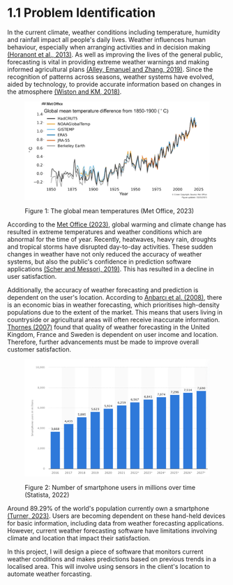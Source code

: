 # 1.1 Problem Identification

In the current climate, weather conditions including temperature, humidity and rainfall impact all people's daily lives. Weather influences human behaviour, especially when arranging activities and in decision making [(Horanont et al., 2013)](reference-list.md). As well as improving the lives of the general public, forecasting is vital in providing extreme weather warnings and making informed agricultural plans [(Alley, Emanuel and Zhang, 2019)](reference-list.md). Since the recognition of patterns across seasons, weather systems have evolved, aided by technology, to provide accurate information based on changes in the atmosphere [(Wiston and KM, 2018)](reference-list.md).

<figure><img src="../.gitbook/assets/Met Office temperatures.png" alt=""><figcaption><p>Figure 1: The global mean temperatures (Met Office, 2023)</p></figcaption></figure>

According to the [Met Office (2023)](reference-list.md), global warming and climate change has resulted in extreme temperatures and weather conditions which are abnormal for the time of year. Recently, heatwaves, heavy rain, droughts and tropical storms have disrupted day-to-day activities. These sudden changes in weather have not only reduced the accuracy of weather systems, but also the public's confidence in prediction software applications [(Scher and Messori, 2019)](reference-list.md). This has resulted in a decline in user satisfaction.

Additionally, the accuracy of weather forecasting and prediction is dependent on the user's location. According to [Anbarcı et al. (2008)](reference-list.md), there is an economic bias in weather forecasting, which prioritises high-density populations due to the extent of the market. This means that users living in countryside or agricultural areas will often receive inaccurate information. [Thornes (2007)](reference-list.md) found that quality of weather forecasting in the United Kingdom, France and Sweden is dependent on user income and location. Therefore, further advancements must be made to improve overall customer satisfaction.

<figure><img src="../.gitbook/assets/Trends in mobile phone usage.png" alt=""><figcaption><p>Figure 2: Number of smartphone users in millions over time (Statista, 2022)</p></figcaption></figure>

Around 89.29% of the world's population currently own a smartphone [(Turner, 2023)](reference-list.md). Users are becoming dependent on these hand-held devices for basic information, including data from weather forecasting applications. However, current weather forecasting software have limitations involving climate and location that impact their satisfaction.

In this project, I will design a piece of software that monitors current weather conditions and makes predictions based on previous trends in a localised area. This will involve using sensors in the client's location to automate weather forcasting.
